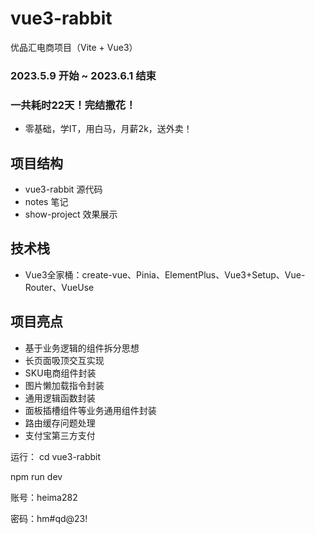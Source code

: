 # vue3-rabbit
优品汇电商项目（Vite + Vue3）
### 2023.5.9 开始 ~ 2023.6.1 结束
### 一共耗时22天！完结撒花！
+ 零基础，学IT，用白马，月薪2k，送外卖！

## 项目结构
+ vue3-rabbit 源代码
+ notes 笔记
+ show-project 效果展示

## 技术栈
+ Vue3全家桶：create-vue、Pinia、ElementPlus、Vue3+Setup、Vue-Router、VueUse
## 项目亮点
+ 基于业务逻辑的组件拆分思想
+ 长页面吸顶交互实现
+ SKU电商组件封装
+ 图片懒加载指令封装
+ 通用逻辑函数封装
+ 面板插槽组件等业务通用组件封装
+ 路由缓存问题处理
+ 支付宝第三方支付



运行：
cd vue3-rabbit

npm run dev

账号：heima282

密码：hm#qd@23!
